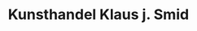 ---
title: "Kunsthandel Klaus j. Smid"
url: /oldenburg/kunsthandel-klaus-j-smid/
shop: Antiquitäten
---